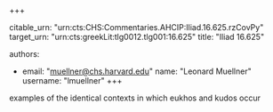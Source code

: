 +++


citable_urn: "urn:cts:CHS:Commentaries.AHCIP:Iliad.16.625.rzCovPy"
target_urn: "urn:cts:greekLit:tlg0012.tlg001:16.625"
title: "Iliad 16.625"

authors:
- email: "muellner@chs.harvard.edu"
  name: "Leonard Muellner"
  username: "lmuellner"
+++

<p>examples of the identical contexts in which eukhos and kudos occur</p>